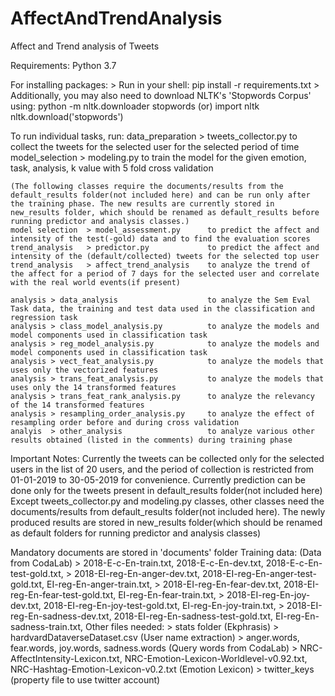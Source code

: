 # AffectAndTrendAnalysis
Affect and Trend analysis of Tweets

Requirements: Python 3.7

For installing packages:
    > Run in your shell: pip install -r requirements.txt
    > Additionally, you may also need to download NLTK's 'Stopwords Corpus' using:
            python -m nltk.downloader stopwords
            (or)
            import nltk
            nltk.download('stopwords')

To run individual tasks, run:
    data_preparation > tweets_collector.py      to collect the tweets for the selected user for the selected period of time
    model_selection  > modeling.py              to train the model for the given emotion, task, analysis, k value with 5 fold cross validation

    (The following classes require the documents/results from the default_results folder(not included here) and can be run only after the training phase. The new results are currently stored in new_results folder, which should be renamed as default_results before running predictor and analysis classes.)
    model selection  > model_assessment.py      to predict the affect and intensity of the test(-gold) data and to find the evaluation scores
    trend_analysis   > predictor.py             to predict the affect and intensity of the (default/collected) tweets for the selected top user
    trend_analysis   > affect_trend_analysis    to analyze the trend of the affect for a period of 7 days for the selected user and correlate with the real world events(if present)

    analysis > data_analysis                    to analyze the Sem Eval Task data, the training and test data used in the classification and regression task
    analysis > class_model_analysis.py          to analyze the models and model components used in classification task
    analysis > reg_model_analysis.py            to analyze the models and model components used in classification task
    analysis > vect_feat_analysis.py            to analyze the models that uses only the vectorized features
    analysis > trans_feat_analysis.py           to analyze the models that uses only the 14 transformed features
    analysis > trans_feat_rank_analysis.py      to analyze the relevancy of the 14 transformed features
    analysis > resampling_order_analysis.py     to analyze the effect of resampling order before and during cross validation
    analyis  > other_analysis                   to analyze various other results obtained (listed in the comments) during training phase


Important Notes:
    Currently the tweets can be collected only for the selected users in the list of 20 users, and the period of collection is restricted from 01-01-2019 to 30-05-2019 for convenience.
    Currently prediction can be done only for the tweets present in default_results folder(not included here)
    Except tweets_collector.py and modeling.py classes, other classes need the documents/results from default_results folder(not included here).
    The newly produced results are stored in new_results folder(which should be renamed as default folders for running predictor and analysis classes)


Mandatory documents are stored in 'documents' folder
Training data: (Data from CodaLab)
    > 2018-E-c-En-train.txt, 2018-E-c-En-dev.txt, 2018-E-c-En-test-gold.txt,
    > 2018-EI-reg-En-anger-dev.txt, 2018-EI-reg-En-anger-test-gold.txt, EI-reg-En-anger-train.txt,
    > 2018-EI-reg-En-fear-dev.txt, 2018-EI-reg-En-fear-test-gold.txt, EI-reg-En-fear-train.txt,
    > 2018-EI-reg-En-joy-dev.txt, 2018-EI-reg-En-joy-test-gold.txt, EI-reg-En-joy-train.txt,
    > 2018-EI-reg-En-sadness-dev.txt, 2018-EI-reg-En-sadness-test-gold.txt, EI-reg-En-sadness-train.txt,
Other files needed:
    > stats folder (Ekphrasis)
    > hardvardDataverseDataset.csv (User name extraction)
    > anger.words, fear.words, joy.words, sadness.words (Query words from CodaLab)
    > NRC-AffectIntensity-Lexicon.txt, NRC-Emotion-Lexicon-Worldlevel-v0.92.txt, NRC-Hashtag-Emotion-Lexicon-v0.2.txt (Emotion Lexicon)
    > twitter_keys (property file to use twitter account)
